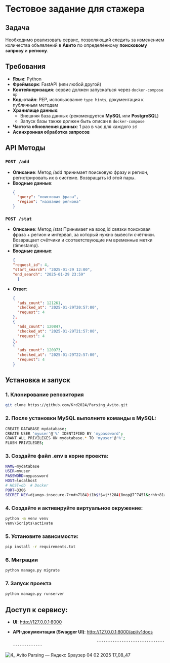 # Тестовое задание для стажера

## Задача
Необходимо реализовать сервис, позволяющий следить за изменением количества объявлений в **Авито** по определённому **поисковому запросу** и **региону**.

## Требования
- **Язык**: Python  
- **Фреймворк**: FastAPI (или любой другой)  
- **Контейнеризация**: сервис должен запускаться через `docker-compose up`  
- **Код-стайл**: PEP, использование `type hints`, документация к публичным методам  
- **Хранилище данных**:  
  - Внешняя база данных (рекомендуется **MySQL** или **PostgreSQL**)  
  - Запуск базы также должен быть описан в `docker-compose`  
- **Частота обновления данных**: 1 раз в час для каждого `id`  
- **Асинхронная обработка запросов**  

## API Методы
### `POST /add`
- **Описание**: 
    Метод /add принимает поисковую фразу и регион, регистрировать их в системе. Возвращать id этой пары.  
- **Входные данные**:  
  ```json
  {
    "query": "поисковая фраза",
    "region": "название региона"
  }

### `POST /stat`
- **Описание**: 
    Метод /stat Принимает на вход id связки поисковая фраза + регион и интервал, за который нужно вывести счётчики. Возвращает счётчики и соответствующие им временные метки (timestamp).
- **Входные данные**:  
  ```json
  {
  "request_id": 4,
  "start_search": "2025-01-29 12:00",
  "end_search": "2025-01-29 23:59"
    }
- **Ответ**: 
  ```json
  {
    "ads_count": 121261,
    "checked_at": "2025-01-29T20:57:00",
    "request": 4
  },
  {
    "ads_count": 120847,
    "checked_at": "2025-01-29T21:57:00",
    "request": 4
  },
  {
    "ads_count": 120973,
    "checked_at": "2025-01-29T22:57:00",
    "request": 4
  }

## Установка и запуск

### 1. Клонирование репозитория
```sh
git clone https://github.com/Krd2024/Parsing_Avito.git
```

### 2. После установки MySQL выполните команды в MySQL:
```sh
CREATE DATABASE mydatabase;
CREATE USER 'myuser'@'%' IDENTIFIED BY 'mypassword';
GRANT ALL PRIVILEGES ON mydatabase.* TO 'myuser'@'%';
FLUSH PRIVILEGES;
```
### 3. Создайте файл .env в корне проекта:
```sh
NAME=mydatabase
USER=myuser
PASSWORD=mypassword
HOST=localhost
# HOST=db  # Docker
PORT=3306
SECRET_KEY=django-insecure-7+n#n7l84)i1b$!$=j*!284(8nop@7^745l&zrhh+81zsxj%$t
```
### 4. Создайте и активируйте виртуальное окружение:
```sh
python -m venv venv
venv\Scripts\activate   
```
### 5. Установите зависимости:
```sh
pip install -r requirements.txt   
```
### 6. Миграции
```sh
python manage.py migrate   
```
### 7. Запуск проекта
```sh
python manage.py runserver   
```

## Доступ к сервису:
- **UI**: http://127.0.0.1:8000  
- **API-документация (Swagger UI)**: http://127.0.0.1:8000/api/v1docs

                                           -------------------------------------------
![4_ Avito Parsing — Яндекс Браузер 04 02 2025 17_08_47](https://github.com/user-attachments/assets/208c370d-b5ea-437c-9b33-b57010521911)



